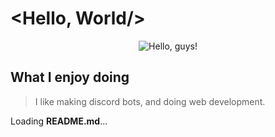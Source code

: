 # <Hello, World/>
<div align="center">
  <img src="https://cdn.discordapp.com/attachments/858984158620286998/957613720429809794/aws.png" alt="Hello, guys!"/>
</div>

## What I enjoy doing
> I like making discord bots, and doing web development.

Loading **README.md**...
